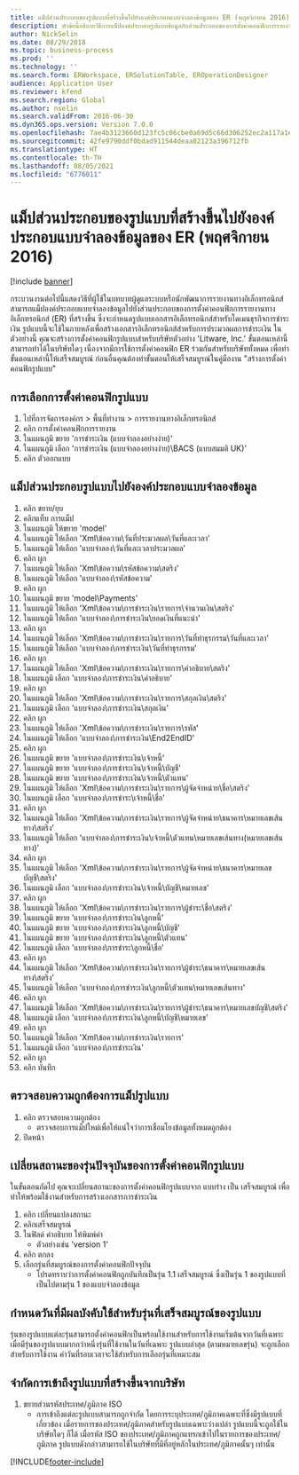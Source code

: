 ```yaml
---
title: แม็ปส่วนประกอบของรูปแบบที่สร้างขึ้นไปยังองค์ประกอบแบบจำลองข้อมูลของ ER (พฤศจิกายน 2016)
description: หัวข้อนี้อธิบายวิธีการแม็ปองค์ประกอบรูปแบบข้อมูลกับส่วนประกอบของการตั้งค่าคอนฟิกการรายงานทางอิเล็กทรอนิกส์ (ER) ที่สร้างขึ้น
author: NickSelin
ms.date: 08/29/2018
ms.topic: business-process
ms.prod: ''
ms.technology: ''
ms.search.form: ERWorkspace, ERSolutionTable, EROperationDesigner
audience: Application User
ms.reviewer: kfend
ms.search.region: Global
ms.author: nselin
ms.search.validFrom: 2016-06-30
ms.dyn365.ops.version: Version 7.0.0
ms.openlocfilehash: 7ae4b3123660d123fc5c06cbe0a69d5c66d306252ec2a117a1e6045505022f5a
ms.sourcegitcommit: 42fe9790ddf0bdad911544deaa82123a396712fb
ms.translationtype: HT
ms.contentlocale: th-TH
ms.lasthandoff: 08/05/2021
ms.locfileid: "6776011"
---
```

# <a name="er-map-components-of-the-created-format-to-data-model-elements-november-2016"></a>แม็ปส่วนประกอบของรูปแบบที่สร้างขึ้นไปยังองค์ประกอบแบบจำลองข้อมูลของ ER (พฤศจิกายน 2016)

[!include [banner](../../includes/banner.md)]

กระบวนงานต่อไปนี้แสดงวิธีที่ผู้ใช้ในบทบาทผู้ดูแลระบบหรือนักพัฒนาการรายงานทางอิเล็กทรอนิกส์สามารถแม็ปองค์ประกอบแบบจำลองข้อมูลไปยังส่วนประกอบของการตั้งค่าคอนฟิกการรายงานทางอิเล็กทรอนิกส์ (ER) ที่สร้างขึ้น ซึ่งจะกำหนดรูปแบบเอกสารอิเล็กทรอนิกส์สำหรับโดเมนธุรกิจการชำระเงิน รูปแบบนี้จะใช้ในภายหลังเพื่อสร้างเอกสารอิเล็กทรอนิกส์สำหรับการประมวลผลการชำระเงิน ในตัวอย่างนี้ คุณจะสร้างการตั้งค่าคอนฟิกรูปแบบสำหรับบริษัทตัวอย่าง 'Litware, Inc.' ขั้นตอนเหล่านี้สามารถทำได้ในบริษัทใดๆ เนื่องจากมีการใช้การตั้งค่าคอนฟิก ER ร่วมกันสำหรับบริษัททั้งหมด เพื่อทำขั้นตอนเหล่านี้ให้เสร็จสมบูรณ์ ก่อนอื่นคุณต้องทำขั้นตอนให้เสร็จสมบูรณ์ในคู่มืองาน "สร้างการตั้งค่าคอนฟิกรูปแบบ"


## <a name="select-a-format-configuration"></a>การเลือกการตั้งค่าคอนฟิกรูปแบบ
1. ไปที่การจัดการองค์กร > พื้นที่ทำงาน > การรายงานทางอิเล็กทรอนิกส์
2. คลิก การตั้งค่าคอนฟิกการรายงาน
3. ในแผนภูมิ ขยาย 'การชำระเงิน (แบบจำลองอย่างง่าย)'
4. ในแผนภูมิ เลือก 'การชำระเงิน (แบบจำลองอย่างง่าย)\BACS (แบบสมมติ UK)'
5. คลิก ตัวออกแบบ

## <a name="map-format-components-to-data-model-elements"></a>แม็ปส่วนประกอบรูปแบบไปยังองค์ประกอบแบบจำลองข้อมูล
1. คลิก ขยาย/ยุบ
2. คลิกแท็บ การแม็ป
3. ในแผนภูมิ ให้ขยาย 'model'
4. ในแผนภูมิ ให้เลือก 'Xml\ข้อความ\วันที่ประมวลผล\วันที่และเวลา'
5. ในแผนภูมิ ให้เลือก 'แบบจำลอง\วันที่และเวลาประมวลผล'
6. คลิก ผูก
7. ในแผนภูมิ ให้เลือก 'Xml\ข้อความ\รหัสข้อความ\สตริง'
8. ในแผนภูมิ ให้เลือก 'แบบจำลอง\รหัสข้อความ'
9. คลิก ผูก
10. ในแผนภูมิ ขยาย 'model\Payments'
11. ในแผนภูมิ ให้เลือก 'Xml\ข้อความ\การชำระเงิน\รายการ\จำนวนเงิน\สตริง'
12. ในแผนภูมิ ให้เลือก 'แบบจำลอง\การชำระเงิน\ยอดเงินที่แนะนำ'
13. คลิก ผูก
14. ในแผนภูมิ ให้เลือก 'Xml\ข้อความ\การชำระเงิน\รายการ\วันที่ทำธุรกรรม\วันที่และเวลา'
15. ในแผนภูมิ ให้เลือก 'แบบจำลอง\การชำระเงิน\วันที่ทำธุรกรรม'
16. คลิก ผูก
17. ในแผนภูมิ ให้เลือก 'Xml\ข้อความ\การชำระเงิน\รายการ\คำอธิบาย\สตริง'
18. ในแผนภูมิ เลือก 'แบบจำลอง\การชำระเงิน\คำอธิบาย'
19. คลิก ผูก
20. ในแผนภูมิ ให้เลือก 'Xml\ข้อความ\การชำระเงิน\รายการ\สกุลเงิน\สตริง'
21. ในแผนภูมิ เลือก 'แบบจำลอง\การชำระเงิน\สกุลเงิน'
22. คลิก ผูก
23. ในแผนภูมิ ให้เลือก 'Xml\ข้อความ\การชำระเงิน\รายการ\รหัส'
24. ในแผนภูมิ ให้เลือก 'แบบจำลอง\การชำระเงิน\End2EndID'
25. คลิก ผูก
26. ในแผนภูมิ ขยาย 'แบบจำลอง\การชำระเงิน\เจ้าหนี้'
27. ในแผนภูมิ ขยาย 'แบบจำลอง\การชำระเงิน\เจ้าหนี้\บัญชี'
28. ในแผนภูมิ ขยาย 'แบบจำลอง\การชำระเงิน\เจ้าหนี้\ตัวแทน'
29. ในแผนภูมิ ให้เลือก 'Xml\ข้อความ\การชำระเงิน\รายการ\ผู้จัดจำหน่าย\ชื่อ\สตริง'
30. ในแผนภูมิ เลือก 'แบบจำลอง\การชำระ\เจ้าหนี้\ชื่อ'
31. คลิก ผูก
32. ในแผนภูมิ ให้เลือก 'Xml\ข้อความ\การชำระเงิน\รายการ\ผู้จัดจำหน่าย\ธนาคาร\หมายเลขเส้นทาง\สตริง'
33. ในแผนภูมิ ให้เลือก 'แบบจำลอง\การชำระเงิน\เจ้าหนี้\ตัวแทน\หมายเลขเส้นทาง(หมายเลขเส้นทาง)'
34. คลิก ผูก
35. ในแผนภูมิ ให้เลือก 'Xml\ข้อความ\การชำระเงิน\รายการ\ผู้จัดจำหน่าย\ธนาคาร\หมายเลขบัญชี\สตริง'
36. ในแผนภูมิ เลือก 'แบบจำลอง\การชำระเงิน\เจ้าหนี้\บัญชี\หมายเลข'
37. คลิก ผูก
38. ในแผนภูมิ ให้เลือก 'Xml\ข้อความ\การชำระเงิน\รายการ\ผู้ชำระ\ชื่อ\สตริง'
39. ในแผนภูมิ ขยาย 'แบบจำลอง\การชำระเงิน\ลูกหนี้'
40. ในแผนภูมิ ขยาย 'แบบจำลอง\การชำระเงิน\ลูกหนี้\บัญชี'
41. ในแผนภูมิ ขยาย 'แบบจำลอง\การชำระเงิน\ลูกหนี้\ตัวแทน'
42. ในแผนภูมิ เลือก 'แบบจำลอง\การชำระ\ลูกหนี้\ชื่อ'
43. คลิก ผูก
44. ในแผนภูมิ ให้เลือก 'Xml\ข้อความ\การชำระเงิน\รายการ\ผู้ชำระ\ธนาคาร\หมายเลขเส้นทาง\สตริง'
45. ในแผนภูมิ ให้เลือก 'แบบจำลอง\การชำระเงิน\ลูกหนี้\ตัวแทน\หมายเลขเส้นทาง'
46. คลิก ผูก
47. ในแผนภูมิ ให้เลือก 'Xml\ข้อความ\การชำระเงิน\รายการ\ผู้ชำระ\ธนาคาร\หมายเลขบัญชี\สตริง'
48. ในแผนภูมิ เลือก 'แบบจำลอง\การชำระเงิน\ลูกหนี้\บัญชี\หมายเลข'
49. คลิก ผูก
50. ในแผนภูมิ ให้เลือก 'Xml\ข้อความ\การชำระเงิน\รายการ'
51. ในแผนภูมิ เลือก 'แบบจำลอง\การชำระเงิน'
52. คลิก ผูก
53. คลิก บันทึก

## <a name="validate-format-mapping"></a>ตรวจสอบความถูกต้องการแม็ปรูปแบบ
1. คลิก ตรวจสอบความถูกต้อง
    * ตรวจสอบการแม็ปใหม่เพื่อให้แน่ใจว่าการเชื่อมโยงข้อมูลทั้งหมดถูกต้อง  
2. ปิดหน้า

## <a name="change-status-of-the-current-version-of-format-configuration"></a>เปลี่ยนสถานะของรุ่นปัจจุบันของการตั้งค่าคอนฟิกรูปแบบ
ในขั้นตอนถัดไป คุณจะเปลี่ยนสถานะของการตั้งค่าคอนฟิกรูปแบบจาก แบบร่าง เป็น เสร็จสมบูรณ์ เพื่อทำให้พร้อมใช้งานสำหรับการสร้างเอกสารการชำระเงิน  
1. คลิก เปลี่ยนแปลงสถานะ
2. คลิกเสร็จสมบูรณ์
3. ในฟิลด์ คำอธิบาย ให้พิมพ์ค่า
    * ตัวอย่างเช่น 'version 1'  
4. คลิก ตกลง
5. เลือกรุ่นที่สมบูรณ์ของการตั้งค่าคอนฟิกปัจจุบัน
    * โปรดทราบว่าการตั้งค่าคอนฟิกถูกบันทึกเป็นรุ่น 1.1 เสร็จสมบูรณ์ ซึ่งเป็นรุ่น 1 ของรูปแบบที่เป็นไปตามรุ่น 1 ของแบบจำลองข้อมูล  

## <a name="define-effective-date-for-completed-version-of-format"></a>กำหนดวันที่มีผลบังคับใช้สำหรับรุ่นที่เสร็จสมบูรณ์ของรูปแบบ
รุ่นของรูปแบบแต่ละรุ่นสามารถตั้งค่าคอนฟิกเป็นพร้อมใช้งานสำหรับการใช้งานเริ่มต้นจากวันที่เฉพาะ เมื่อมีรุ่นของรูปแบบมากกว่าหนึ่งรุ่นที่ใช้งานในวันที่เฉพาะ รูปแบบล่าสุด (ตามหมายเลขรุ่น) จะถูกเลือกสำหรับการใช้งาน ค่าวันที่รอบเวลาจะใช้สำหรับการเลือกรุ่นที่เหมาะสม  

## <a name="restrict-access-to-created-format-from-companies"></a>จำกัดการเข้าถึงรูปแบบที่สร้างขึ้นจากบริษัท
1. ขยายส่วนรหัสประเทศ/ภูมิภาค ISO
    * การเข้าถึงแต่ละรูปแบบสามารถถูกจำกัด โดยการระบุประเทศ/ภูมิภาคเฉพาะที่ซึ่งมีรูปแบบที่เกี่ยวข้อง เมื่อรายการของประเทศ/ภูมิภาคสำหรับรูปแบบเฉพาะว่างเปล่า รูปแบบนี้จะถูกใช้ในบริษัทใดๆ ก็ได้ เมื่อรหัส ISO ของประเทศ/ภูมิภาคถูกแทรกเข้าไปในรายการของประเทศ/ภูมิภาค รูปแบบดังกล่าวสามารถใช้ในบริษัทที่มีที่อยู่หลักในประเทศ/ภูมิภาคนั้นๆ เท่านั้น  



[!INCLUDE[footer-include](../../../../includes/footer-banner.md)]